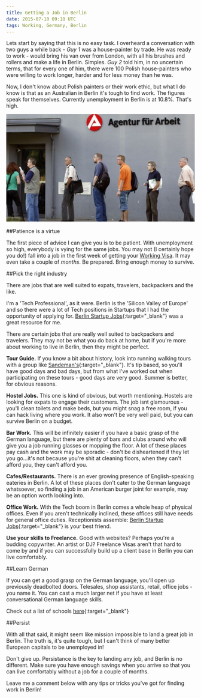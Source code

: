 ```yaml
---
title: Getting a Job in Berlin
date: 2015-07-10 09:18 UTC
tags: Working, Germany, Berlin
---
```


Lets start by saying that this is no easy task. I overheard a conversation with two guys a while back - *Guy 1* was a house-painter by trade. He was ready to work - would bring his van over from London, with all his brushes and rollers and make a life in Berlin. Simples. *Guy 2* told him, in no uncertain terms, that for every one of him, there were 100 Polish house-painters who were willing to work longer, harder and for less money than he was.

Now, I don't know about Polish painters or their work ethic, but what I do know is that as an Australian in Berlin it's tough to find work. The figures speak for themselves. Currently unemployment in Berlin is at 10.8%. That's high.

![Unemployment in Berlin](../images/unemployment.jpg)

##Patience is a virtue

The first piece of advice I can give you is to be patient. With unemployment so high, everybody is vying for the same jobs. You may not (I certainly hope you do!) fall into a job in the first week of getting your [Working Visa](../working_visa_in_germany/). It may even take a couple of *months*. Be prepared. Bring enough money to survive.

##Pick the right industry

There are jobs that are well suited to expats, travelers, backpackers and the like.

I'm a 'Tech Professional', as it were. Berlin is the 'Silicon Valley of Europe' and so there were a lot of Tech positions in Startups that I had the opportunity of applying for. [Berlin Startup Jobs](http://berlinstartupjobs.com){:target="_blank"} was a great resource for me.

There are certain jobs that are really well suited to backpackers and travelers. They may not be what you do back at home, but if you're more about working to live in Berlin, then they might be perfect. 

**Tour Guide.** If you know a bit about history, look into running walking tours with a group like [Sandeman's](http://www.neweuropetours.eu/work-with-us.html){:target="_blank"}. It's tip based, so you'll have good days and bad days, but from what I've worked out when participating on these tours - good days are very good. Summer is better, for obvious reasons.

**Hostel Jobs.** This one is kind of obvious, but worth mentioning. Hostels are looking for expats to engage their customers. The job isnt glamourous - you'll clean toilets and make beds, but you might snag a free room, if you can hack living where you work. It also won't be very well paid, but you can survive Berlin on a budget.

**Bar Work.** This will be infinitely easier if you have a basic grasp of the German language, but there are plenty of bars and clubs around who will give you a job running glasses or mopping the floor. A lot of these places pay cash and the work may be sporadic - don't be disheartened if they let you go...it's not because you're shit at cleaning floors, when they can't afford you, they can't afford you.

**Cafes/Restaurants.** There is an ever growing presence of English-speaking eateries in Berlin. A lot of these places don't cater to the German language whatsoever, so finding a job in an American burger joint for example, may be an option worth looking into. 

**Office Work.** With the Tech boom in Berlin comes a whole heap of physical offices. Even if you aren't technically inclined, these offices still have needs for general office duties. Receptionists assemble: [Berlin Startup Jobs](http://berlinstartupjobs.com){:target="_blank"} is your best friend.

**Use your skills to Freelance.** Good with websites? Perhaps you're a budding copywriter. An artist or DJ? Freelance Visas aren't that hard to come by and if you can successfully build up a client base in Berlin you can live comfortably.

##Learn German

If you can get a good grasp on the German language, you'll open up previously deadbolted doors. Telesales, shop assistants, retail, office jobs - you name it. You can cast a much larger net if you have at least conversational German language skills.

Check out a list of schools [here](http://www.mydestination.com/berlin/travel-articles/722695/top-10-language-schools-in-berlin){:target="_blank"}

##Persist

With all that said, it might seem like mission impossible to land a great job in Berlin. The truth is, it's quite tough, but I can't think of many better European capitals to be unemployed in!

Don't give up. Persistance is the key to landing any job, and Berlin is no different. Make sure you have enough savings when you arrive so that you can live comfortably without a job for a couple of months. 

Leave me a comment below with any tips or tricks you've got for finding work in Berlin!